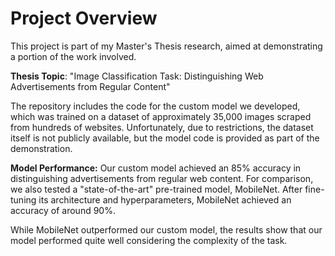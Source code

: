 # __Project Overview__
This project is part of my Master's Thesis research, aimed at demonstrating a portion of the work involved.

__Thesis Topic__:
"Image Classification Task: Distinguishing Web Advertisements from Regular Content"

The repository includes the code for the custom model we developed, which was trained on a dataset of approximately 35,000 images scraped from hundreds of websites. Unfortunately, due to restrictions, the dataset itself is not publicly available, but the model code is provided as part of the demonstration.

__Model Performance:__
Our custom model achieved an 85% accuracy in distinguishing advertisements from regular web content. For comparison, we also tested a "state-of-the-art" pre-trained model, MobileNet. After fine-tuning its architecture and hyperparameters, MobileNet achieved an accuracy of around 90%.

While MobileNet outperformed our custom model, the results show that our model performed quite well considering the complexity of the task.
